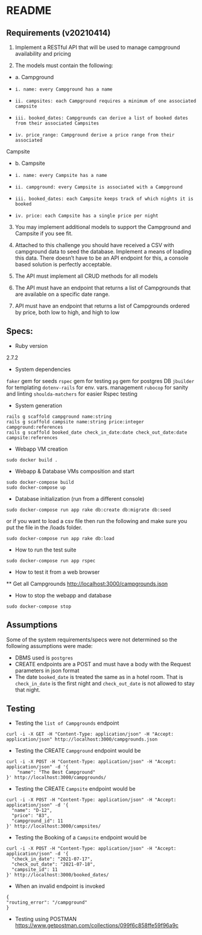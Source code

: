 # README
## Requirements (v20210414)

1. Implement a RESTful API that will be used to manage campground availability and pricing

2. The models must contain the following:
- a. Campground
-     i. name: every Campground has a name
-     ii. campsites: each Campground requires a minimum of one associated campsite
-     iii. booked_dates: Campgrounds can derive a list of booked dates from their associated Campsites
-     iv. price_range: Campground derive a price range from their associated
Campsite

- b. Campsite
-     i. name: every Campsite has a name
-     ii. campground: every Campsite is associated with a Campground
-     iii. booked_dates: each Campsite keeps track of which nights it is booked
-     iv. price: each Campsite has a single price per night

3. You may implement additional models to support the Campground and Campsite if you see fit.

4. Attached to this challenge you should have received a CSV with campground data to seed the database. Implement a means of loading this data. There doesn’t have to be an API endpoint for this, a console based solution is perfectly acceptable.

5. The API must implement all CRUD methods for all models

6. The API must have an endpoint that returns a list of Campgrounds that are available on a specific date range.

7. API must have an endpoint that returns a list of Campgrounds ordered by price, both low to high, and high to low

## Specs:

* Ruby version

2.7.2

* System dependencies

`faker` gem for seeds
`rspec` gem for testing
`pg` gem for postgres DB
`jbuilder` for templating
`dotenv-rails` for env. vars. management
`rubocop` for sanity and linting
`shoulda-matchers` for easier Rspec testing

* System generation
```shell
rails g scaffold campground name:string
rails g scaffold campsite name:string price:integer campground:references
rails g scaffold booked_date check_in_date:date check_out_date:date campsite:references
```
* Webapp VM creation

```shell
sudo docker build .
```

* Webapp & Database VMs composition and start
```shell
sudo docker-compose build
sudo docker-compose up
```

* Database initialization (run from a different console)
```shell
sudo docker-compose run app rake db:create db:migrate db:seed
```
or if you want to load a csv file then run the following and make sure you put the file in the /loads folder.
```shell
sudo docker-compose run app rake db:load
```

* How to run the test suite

```shell
sudo docker-compose run app rspec
```

* How to test it from a web browser

** Get all Campgrounds
<http://localhost:3000/campgrounds.json>

* How to stop the webapp and database

```shell
sudo docker-compose stop
```

## Assumptions

Some of the system requirements/specs were not determined so the following assumptions were made:

* DBMS used is `postgres`
* CREATE endpoints are a POST and must have a body with the Request parameters in json format
* The date `booked_date` is treated the same as in a hotel room. That is `check_in_date` is the first night and `check_out_date` is not allowed to stay that night.

## Testing

* Testing the `list of Campgrounds` endpoint
```shell
curl -i -X GET -H "Content-Type: application/json" -H "Accept: application/json" http://localhost:3000/campgrounds.json
```

* Testing the CREATE `Campground` endpoint would be

```shell
curl -i -X POST -H "Content-Type: application/json" -H "Accept: application/json" -d '{
    "name": "The Best Campground"
}' http://localhost:3000/campgrounds/
```

* Testing the CREATE `Campsite` endpoint would be

```shell
curl -i -X POST -H "Content-Type: application/json" -H "Accept: application/json" -d '{
  "name": "D-12",
  "price": "83",
  "campground_id": 11
}' http://localhost:3000/campsites/
```

* Testing the Booking of a `Campsite` endpoint would be

```shell
curl -i -X POST -H "Content-Type: application/json" -H "Accept: application/json" -d '{
  "check_in_date": "2021-07-17",
  "check_out_date": "2021-07-18",
  "campsite_id": 11
}' http://localhost:3000/booked_dates/
```

* When an invalid endpoint is invoked

```
{
"routing_error": "/campground"
}
```

* Testing using POSTMAN
<https://www.getpostman.com/collections/099f6c858ffe59f96a9c>

